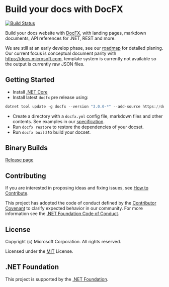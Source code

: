 # Build your docs with DocFX

[![Build Status](https://ceapex.visualstudio.com/Engineering/_apis/build/status/Docs.Build/docfx-pipeline?branchName=v3)](https://ceapex.visualstudio.com/Engineering/_build/latest?definitionId=1429&branchName=v3)

Build your docs website with [DocFX](https://github.com/dotnet/docfx), with landing pages, markdown documents, API references for .NET, REST and more.

We are still at an early develop phase, see our [roadmap](https://github.com/dotnet/docfx/blob/v3/docs/roadmap.md) for detailed planing.
Our current focus is conceptual document parity with https://docs.microsoft.com, template system is currently not available so the output is currently raw JSON files.

## Getting Started

- Install [.NET Core](https://www.microsoft.com/net/download)
- Install latest `docfx` pre release using:
```powershell
dotnet tool update -g docfx --version "3.0.0-*" --add-source https://docfx.pkgs.visualstudio.com/docfx/_packaging/docs-public-packages/nuget/v3/index.json
```
- Create a directory with a `docfx.yml` config file, markdown files and other contents. See examples in our [specification](https://github.com/dotnet/docfx/tree/v3/docs/specs).
- Run `docfx restore` to restore the dependencies of your docset.
- Run `docfx build` to build your docset.

## Binary Builds

[Release page](https://github.com/dotnet/docfx/releases)

## Contributing

If you are interested in proposing ideas and fixing issues, see [How to Contribute](.github/CONTRIBUTING.md).

This project has adopted the code of conduct defined by the [Contributor Covenant](http://contributor-covenant.org/) to clarify expected behavior in our community.
For more information see the [.NET Foundation Code of Conduct](http://www.dotnetfoundation.org/code-of-conduct).

## License

Copyright (c) Microsoft Corporation. All rights reserved.

Licensed under the [MIT](https://github.com/dotnet/docfx/blob/v3/LICENSE.txt) License.

## .NET Foundation

This project is supported by the [.NET Foundation](http://www.dotnetfoundation.org).
